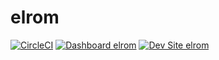 # elrom

[![CircleCI](https://circleci.com/gh/ashaal/elrom.svg?style=shield)](https://circleci.com/gh/ashaal/elrom)
[![Dashboard elrom](https://img.shields.io/badge/dashboard-elrom-yellow.svg)](https://dashboard.pantheon.io/sites/107af830-d961-4858-96fd-3d72f50b4016#dev/code)
[![Dev Site elrom](https://img.shields.io/badge/site-elrom-blue.svg)](http://dev-elrom.pantheonsite.io/)
